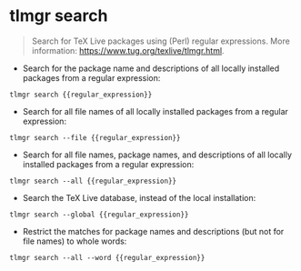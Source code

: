 # tlmgr search

> Search for TeX Live packages using (Perl) regular expressions.
> More information: <https://www.tug.org/texlive/tlmgr.html>.

- Search for the package name and descriptions of all locally installed packages from a regular expression:

`tlmgr search {{regular_expression}}`

- Search for all file names of all locally installed packages from a regular expression:

`tlmgr search --file {{regular_expression}}`

- Search for all file names, package names, and descriptions of all locally installed packages from a regular expression:

`tlmgr search --all {{regular_expression}}`

- Search the TeX Live database, instead of the local installation:

`tlmgr search --global {{regular_expression}}`

- Restrict the matches for package names and descriptions (but not for file names) to whole words:

`tlmgr search --all --word {{regular_expression}}`
